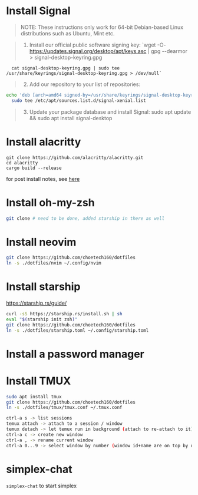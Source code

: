 # Install Signal

> NOTE: These instructions only work for 64-bit Debian-based
> Linux distributions such as Ubuntu, Mint etc.

> 1. Install our official public software signing key:
>    `wget -O- https://updates.signal.org/desktop/apt/keys.asc | gpg --dearmor > signal-desktop-keyring.gpg

      cat signal-desktop-keyring.gpg | sudo tee /usr/share/keyrings/signal-desktop-keyring.gpg > /dev/null`

> 2. Add our repository to your list of repositories:

```bash
echo 'deb [arch=amd64 signed-by=/usr/share/keyrings/signal-desktop-keyring.gpg] https://updates.signal.org/desktop/apt xenial main' |\
  sudo tee /etc/apt/sources.list.d/signal-xenial.list
```

> 3. Update your package database and install Signal:
>    sudo apt update && sudo apt install signal-desktop

# Install alacritty

```
git clone https://github.com/alacritty/alacritty.git
cd alacritty
cargo build --release
```

for post install notes, see [here](https://github.com/alacritty/alacritty/blob/master/INSTALL.md)

# Install oh-my-zsh

```bash
git clone # need to be done, added starship in there as well
```



# Install neovim

```bash
git clone https://github.com/choetech160/dotfiles
ln -s ./dotfiles/nvim ~/.config/nvim
```



# Install starship

https://starship.rs/guide/

```bash
curl -sS https://starship.rs/install.sh | sh
eval "$(starship init zsh)"
git clone https://github.com/choetech160/dotfiles
ln -s ./dotfiles/starship.toml ~/.config/starship.toml
```

# Install a password manager

# Install TMUX

```bash
sudo apt install tmux
git clone https://github.com/choetech160/dotfiles
ln -s ./dotfiles/tmux/tmux.conf ~/.tmux.conf

```

```bash
ctrl-a s -> list sessions
temux attach -> attach to a session / window
temux detach -> let temux run in background (attach to re-attach to it)
ctrl-a c -> create new window
ctrl-a , -> rename current window
ctrl-a 0...9 -> select window by number (window id+name are on top by using my config)
```

# simplex-chat

`simplex-chat` to start simplex
